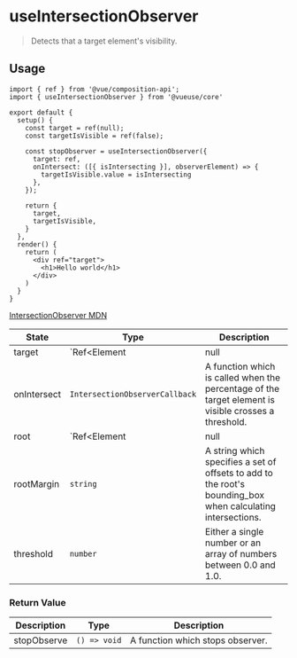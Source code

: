 # useIntersectionObserver

> Detects that a target element's visibility.

## Usage

```tsx
import { ref } from '@vue/composition-api';
import { useIntersectionObserver } from '@vueuse/core'

export default {
  setup() {
    const target = ref(null);
    const targetIsVisible = ref(false);

    const stopObserver = useIntersectionObserver({
      target: ref,
      onIntersect: ([{ isIntersecting }], observerElement) => {
        targetIsVisible.value = isIntersecting
      },
    });

    return {
      target,
      targetIsVisible,
    }
  },
  render() {
    return (
      <div ref="target">
        <h1>Hello world</h1>
      </div>
    )
  }
}
```

[IntersectionObserver MDN](https://developer.mozilla.org/en-US/docs/Web/API/IntersectionObserver/IntersectionObserver)

| State       | Type                           | Description                                                                                                 |
| ----------- | ------------------------------ | ----------------------------------------------------------------------------------------------------------- |
| target      | `Ref<Element|null|undefined>`  | An element whose visibility within the root is to be monitored.                                             |
| onIntersect | `IntersectionObserverCallback` | A function which is called when the percentage of the target element is visible crosses a threshold.        |
| root        | `Ref<Element|null|undefined>`  | The Element or Document whose bounds are used as the bounding box when testing for intersection.            |
| rootMargin  | `string`                       | A string which specifies a set of offsets to add to the root's bounding_box when calculating intersections. |
| threshold   | `number`                       | Either a single number or an array of numbers between 0.0 and 1.0.                                          |

### Return Value

| Description | Type          | Description                      |
| ----------- | ------------- | -------------------------------- |
| stopObserve | `() => void`  | A function which stops observer. |
